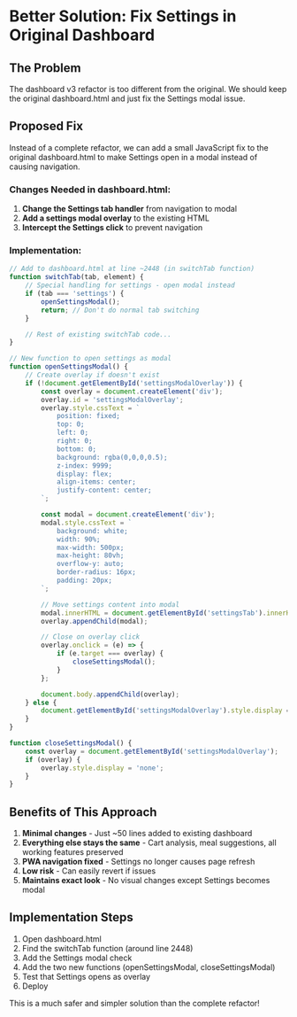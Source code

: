 # Better Solution: Fix Settings in Original Dashboard

## The Problem
The dashboard v3 refactor is too different from the original. We should keep the original dashboard.html and just fix the Settings modal issue.

## Proposed Fix

Instead of a complete refactor, we can add a small JavaScript fix to the original dashboard.html to make Settings open in a modal instead of causing navigation.

### Changes Needed in dashboard.html:

1. **Change the Settings tab handler** from navigation to modal
2. **Add a settings modal overlay** to the existing HTML
3. **Intercept the Settings click** to prevent navigation

### Implementation:

```javascript
// Add to dashboard.html at line ~2448 (in switchTab function)
function switchTab(tab, element) {
    // Special handling for settings - open modal instead
    if (tab === 'settings') {
        openSettingsModal();
        return; // Don't do normal tab switching
    }

    // Rest of existing switchTab code...
}

// New function to open settings as modal
function openSettingsModal() {
    // Create overlay if doesn't exist
    if (!document.getElementById('settingsModalOverlay')) {
        const overlay = document.createElement('div');
        overlay.id = 'settingsModalOverlay';
        overlay.style.cssText = `
            position: fixed;
            top: 0;
            left: 0;
            right: 0;
            bottom: 0;
            background: rgba(0,0,0,0.5);
            z-index: 9999;
            display: flex;
            align-items: center;
            justify-content: center;
        `;

        const modal = document.createElement('div');
        modal.style.cssText = `
            background: white;
            width: 90%;
            max-width: 500px;
            max-height: 80vh;
            overflow-y: auto;
            border-radius: 16px;
            padding: 20px;
        `;

        // Move settings content into modal
        modal.innerHTML = document.getElementById('settingsTab').innerHTML;
        overlay.appendChild(modal);

        // Close on overlay click
        overlay.onclick = (e) => {
            if (e.target === overlay) {
                closeSettingsModal();
            }
        };

        document.body.appendChild(overlay);
    } else {
        document.getElementById('settingsModalOverlay').style.display = 'flex';
    }
}

function closeSettingsModal() {
    const overlay = document.getElementById('settingsModalOverlay');
    if (overlay) {
        overlay.style.display = 'none';
    }
}
```

## Benefits of This Approach

1. **Minimal changes** - Just ~50 lines added to existing dashboard
2. **Everything else stays the same** - Cart analysis, meal suggestions, all working features preserved
3. **PWA navigation fixed** - Settings no longer causes page refresh
4. **Low risk** - Can easily revert if issues
5. **Maintains exact look** - No visual changes except Settings becomes modal

## Implementation Steps

1. Open dashboard.html
2. Find the switchTab function (around line 2448)
3. Add the Settings modal check
4. Add the two new functions (openSettingsModal, closeSettingsModal)
5. Test that Settings opens as overlay
6. Deploy

This is a much safer and simpler solution than the complete refactor!